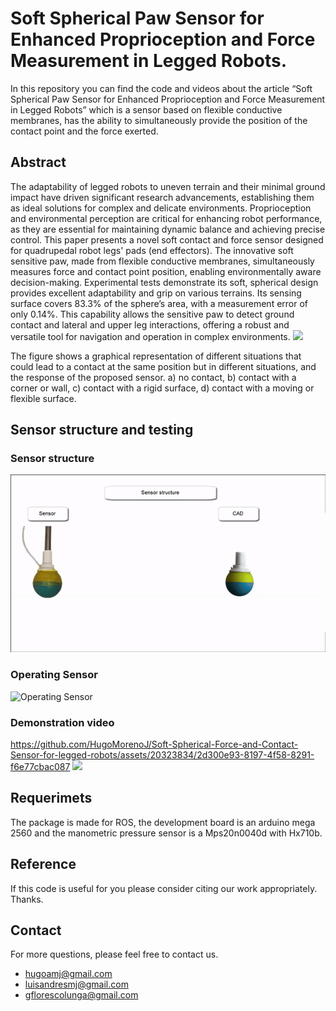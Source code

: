 # Soft Spherical Paw Sensor for Enhanced Proprioception and Force Measurement in Legged Robots.
In this repository you can find the code and videos about the article “Soft Spherical Paw Sensor for Enhanced Proprioception and Force Measurement in Legged Robots” which is a sensor based on flexible conductive membranes, has the ability to simultaneously provide the position of the contact point and the force exerted.

## Abstract

The adaptability of legged robots to uneven terrain and their minimal ground impact have driven significant research advancements, establishing them as ideal solutions for complex and delicate environments. Proprioception and environmental perception are critical for enhancing robot performance, as they are essential for maintaining dynamic balance and achieving precise control. This paper presents a novel soft contact and force sensor designed for quadrupedal robot legs' pads (end effectors). The innovative soft sensitive paw, made from flexible conductive membranes, simultaneously measures force and contact point position, enabling environmentally aware decision-making. Experimental tests demonstrate its soft, spherical design provides excellent adaptability and grip on various terrains. Its sensing surface covers 83.3\% of the sphere’s area, with a measurement error of only 0.14\%. This capability allows the sensitive paw to detect ground contact and lateral and upper leg interactions, offering a robust and versatile tool for navigation and operation in complex environments.
<img src="imagen2.png" width="500"/>

The figure shows a graphical representation of different situations that could lead to a contact at the same position but in different situations, and the response of the proposed sensor. a) no contact, b) contact with a corner or wall, c) contact with a rigid surface, d) contact with a moving or flexible surface.

## Sensor structure and testing
### Sensor structure
![Sensor structure](str.gif)
### Operating Sensor
![Operating Sensor](ope.gif)

### Demonstration video
https://github.com/HugoMorenoJ/Soft-Spherical-Force-and-Contact-Sensor-for-legged-robots/assets/20323834/2d300e93-8197-4f58-8291-f6e77cbac087
[![](https://markdown-videos.deta.dev/youtube/lapyrcio2016)](https://youtu.be/8-yymz5p5xQ)
## Requerimets
The package is made for ROS, the development board is an arduino mega 2560 and the manometric pressure sensor is a Mps20n0040d with Hx710b.

## Reference
If this code is useful for you please consider citing our work appropriately. Thanks.

## Contact
For more questions, please feel free to contact us.

* hugoamj@gmail.com
* luisandresmj@gmail.com
* gflorescolunga@gmail.com
